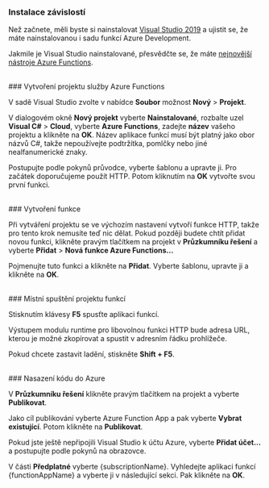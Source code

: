 ### <a name="install-dependencies"></a>Instalace závislostí

Než začnete, měli byste si nainstalovat <a href="https://go.microsoft.com/fwlink/?linkid=2016389" target="_blank">Visual Studio 2019</a> a ujistit se, že máte nainstalovanou i sadu funkcí Azure Development.

Jakmile je Visual Studio nainstalované, přesvědčte se, že máte <a href="https://go.microsoft.com/fwlink/?linkid=2016394" target="_blank">nejnovější nástroje Azure Functions</a>.

<br/>
### <a name="create-an-azure-functions-project"></a>Vytvoření projektu služby Azure Functions

V sadě Visual Studio zvolte v nabídce **Soubor** možnost **Nový** > **Projekt**.

V dialogovém okně **Nový projekt** vyberte **Nainstalované**, rozbalte uzel **Visual C#** > **Cloud**, vyberte **Azure Functions**, zadejte **název** vašeho projektu a klikněte na **OK**. Název aplikace funkcí musí být platný jako obor názvů C#, takže nepoužívejte podtržítka, pomlčky nebo jiné nealfanumerické znaky.

Postupujte podle pokynů průvodce, vyberte šablonu a upravte ji. Pro začátek doporučujeme použít HTTP. Potom kliknutím na **OK** vytvořte svou první funkci.

<br/>
### <a name="create-a-function"></a>Vytvoření funkce

Při vytváření projektu se ve výchozím nastavení vytvoří funkce HTTP, takže pro tento krok nemusíte teď nic dělat. Pokud později budete chtít přidat novou funkci, klikněte pravým tlačítkem na projekt v **Průzkumníku řešení** a vyberte **Přidat** > **Nová funkce Azure Functions...**

Pojmenujte tuto funkci a klikněte na **Přidat**. Vyberte šablonu, upravte ji a klikněte na **OK**.

<br/>
### <a name="run-your-function-project-locally"></a>Místní spuštění projektu funkcí

Stisknutím klávesy **F5** spusťte aplikaci funkcí.

Výstupem modulu runtime pro libovolnou funkci HTTP bude adresa URL, kterou je možné zkopírovat a spustit v adresním řádku prohlížeče.

Pokud chcete zastavit ladění, stiskněte **Shift + F5**.

<br/>
### <a name="deploy-your-code-to-azure"></a>Nasazení kódu do Azure

V **Průzkumníku řešení** klikněte pravým tlačítkem na projekt a vyberte **Publikovat**.

Jako cíl publikování vyberte Azure Function App a pak vyberte **Vybrat existující**. Potom klikněte na **Publikovat**.

Pokud jste ještě nepřipojili Visual Studio k účtu Azure, vyberte **Přidat účet...** a postupujte podle pokynů na obrazovce.

V části **Předplatné** vyberte {subscriptionName}. Vyhledejte aplikaci funkcí {functionAppName} a vyberte ji v následující sekci. Pak klikněte na **OK**.
